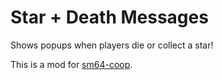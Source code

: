 # Star + Death Messages

Shows popups when players die or collect a star!

This is a mod for [sm64-coop](https://github.com/djoslin0/sm64ex-coop).
